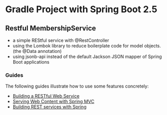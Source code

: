 # Gradle Project with Spring Boot 2.5

## Restful MembershipService 
- a simple REStful service with @RestController 
- using the Lombok library to reduce boilerplate code for model objects.  (the @Data annotation)
- using jsonb-api instead of the default Jackson JSON mapper of Spring Boot applications

### Guides
The following guides illustrate how to use some features concretely:

* [Building a RESTful Web Service](https://spring.io/guides/gs/rest-service/)
* [Serving Web Content with Spring MVC](https://spring.io/guides/gs/serving-web-content/)
* [Building REST services with Spring](https://spring.io/guides/tutorials/bookmarks/)


